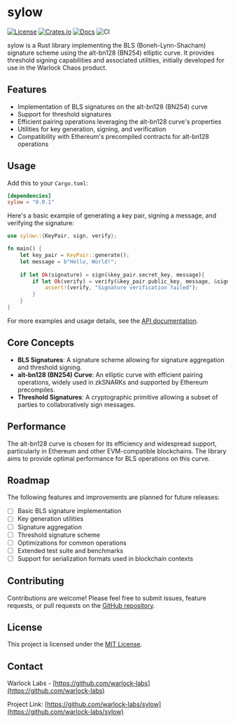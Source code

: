 # sylow

[![License](https://img.shields.io/crates/l/sylow)](https://choosealicense.com/licenses/mit/)
[![Crates.io](https://img.shields.io/crates/v/sylow)](https://crates.io/crates/sylow)
[![Docs](https://img.shields.io/crates/v/sylow?color=blue&label=docs)](https://docs.rs/sylow/)
![CI](https://github.com/warlock-labs/sylow/actions/workflows/CI.yml/badge.svg)

sylow is a Rust library implementing the BLS (Boneh-Lynn-Shacham) signature scheme using the alt-bn128 (BN254) elliptic curve. It provides threshold signing capabilities and associated utilities, initially developed for use in the Warlock Chaos product.

## Features

- Implementation of BLS signatures on the alt-bn128 (BN254) curve
- Support for threshold signatures
- Efficient pairing operations leveraging the alt-bn128 curve's properties
- Utilities for key generation, signing, and verification
- Compatibility with Ethereum's precompiled contracts for alt-bn128 operations

## Usage

Add this to your `Cargo.toml`:

```toml
[dependencies]
sylow = "0.0.1"
```

Here's a basic example of generating a key pair, signing a message, and verifying the signature:

```rust
use sylow::{KeyPair, sign, verify};

fn main() {
    let key_pair = KeyPair::generate();
    let message = b"Hello, World!";
    
    if let Ok(signature) = sign(&key_pair.secret_key, message){
        if let Ok(verify) = verify(&key_pair.public_key, message, &signature){
            assert!(verify, "Signature verification failed");
        }
    }
}
```

For more examples and usage details, see the [API documentation](https://docs.rs/sylow).

## Core Concepts

- **BLS Signatures**: A signature scheme allowing for signature aggregation and threshold signing.
- **alt-bn128 (BN254) Curve**: An elliptic curve with efficient pairing operations, widely used in zkSNARKs and supported by Ethereum precompiles.
- **Threshold Signatures**: A cryptographic primitive allowing a subset of parties to collaboratively sign messages.

## Performance

The alt-bn128 curve is chosen for its efficiency and widespread support, particularly in Ethereum and other EVM-compatible blockchains. The library aims to provide optimal performance for BLS operations on this curve.

## Roadmap

The following features and improvements are planned for future releases:

- [ ] Basic BLS signature implementation
- [ ] Key generation utilities
- [ ] Signature aggregation
- [ ] Threshold signature scheme
- [ ] Optimizations for common operations
- [ ] Extended test suite and benchmarks
- [ ] Support for serialization formats used in blockchain contexts

## Contributing

Contributions are welcome! Please feel free to submit issues, feature requests, or pull requests on the [GitHub repository](https://github.com/warlock-labs/sylow).

## License

This project is licensed under the [MIT License](https://choosealicense.com/licenses/mit/).

## Contact

Warlock Labs - [https://github.com/warlock-labs](https://github.com/warlock-labs)

Project Link: [https://github.com/warlock-labs/sylow](https://github.com/warlock-labs/sylow)